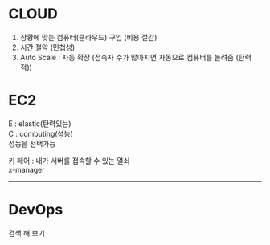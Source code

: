 # CLOUD
1. 상황에 맞는 컴퓨터(클라우드) 구입 (비용 절감)
2. 시간 절약 (민첩성)
3. Auto Scale : 자동 확장 (접속자 수가 많아지면 자동으로 컴퓨터를 늘려줌 (탄력적))

# EC2
E : elastic(탄력있는)  
C : combuting(성능)  
성능을 선택가능

키 페어 : 내가 서버를 접속할 수 있는 열쇠  
x-manager

---

# DevOps
검색 해 보기